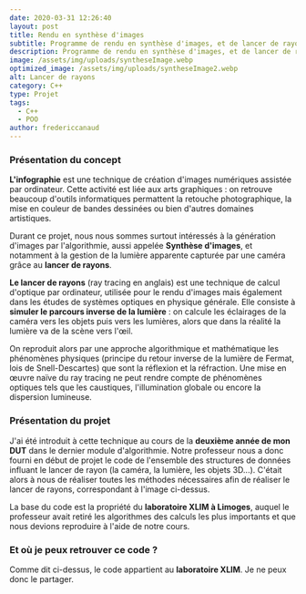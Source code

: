 ```yaml
---
date: 2020-03-31 12:26:40
layout: post
title: Rendu en synthèse d'images
subtitle: Programme de rendu en synthèse d'images, et de lancer de rayons en C++
description: Programme de rendu en synthèse d'images, et de lancer de rayons en C++
image: /assets/img/uploads/syntheseImage.webp
optimized_image: /assets/img/uploads/syntheseImage2.webp
alt: Lancer de rayons
category: C++
type: Projet
tags:
  - C++
  - POO
author: fredericcanaud
---
```


### Présentation du concept

**L'infographie** est une technique de création d'images numériques assistée par ordinateur. Cette activité est liée aux arts graphiques : on retrouve beaucoup d'outils informatiques permattent la retouche photographique, la mise en couleur de bandes dessinées ou bien d'autres domaines artistiques.

Durant ce projet, nous nous sommes surtout intéressés à la génération d'images par l'algorithmie, aussi appelée **Synthèse d'images**, et notamment à la gestion de la lumière apparente capturée par une caméra grâce au **lancer de rayons**.

**Le lancer de rayons** (ray tracing en anglais) est une technique de calcul d'optique par ordinateur, utilisée pour le rendu d'images mais également dans les études de systèmes optiques en physique générale. Elle consiste à **simuler le parcours inverse de la lumière** : on calcule les éclairages de la caméra vers les objets puis vers les lumières, alors que dans la réalité la lumière va de la scène vers l'œil.

On reproduit alors par une approche algorithmique et mathématique les phénomènes physiques (principe du retour inverse de la lumière de Fermat, lois de Snell-Descartes) que sont la réflexion et la réfraction. Une mise en œuvre naïve du ray tracing ne peut rendre compte de phénomènes optiques tels que les caustiques, l'illumination globale ou encore la dispersion lumineuse.

### Présentation du projet

J'ai été introduit à cette technique au cours de la **deuxième année de mon DUT** dans le dernier module d'algorithmie. Notre professeur nous a donc fourni en début de projet le code de l'ensemble des structures de données influant le lancer de rayon (la caméra, la lumière, les objets 3D...). C'était alors à nous de réaliser toutes les méthodes nécessaires afin de réaliser le lancer de rayons, correspondant à l'image ci-dessus.

La base du code est la propriété du **laboratoire XLIM à Limoges**, auquel le professeur avait retiré les algorithmes des calculs les plus importants et que nous devions reproduire à l'aide de notre cours.

### Et où je peux retrouver ce code ?

Comme dit ci-dessus, le code appartient au **laboratoire XLIM**. Je ne peux donc le partager.

